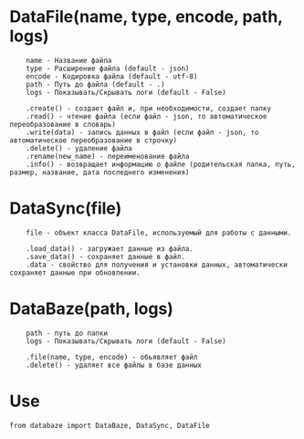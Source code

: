 # DataFile(name, type, encode, path, logs)

        name - Название файла
        type - Расширение файла (default - json)
        encode - Кодировка файла (default - utf-8)
        path - Путь до файла (default - .)
        logs - Показывать/Скрывать логи (default - False)

        .create() - создает файл и, при необходимости, создает папку
        .read() - чтение файла (если файл - json, то автоматическое переобразование в словарь)
        .write(data) - запись данных в файл (если файл - json, то автоматическое переобразование в строчку)
        .delete() - удаление файла
        .rename(new_name) - переименование файла
        .info() - возвращает информацию о файле (родительская папка, путь, размер, название, дата последнего изменения)

# DataSync(file)

        file - объект класса DataFile, используемый для работы с данными.

        .load_data() - загружает данные из файла.
        .save_data() - сохраняет данные в файл.
        .data - свойство для получения и установки данных, автоматически сохраняет данные при обновлении.

 # DataBaze(path, logs)

        path - путь до папки
        logs - Показывать/Скрывать логи (default - False)

        .file(name, type, encode) - обьявляет файл
        .delete() - удаляет все файлы в базе данных


# Use

```
from databaze import DataBaze, DataSync, DataFile
```
